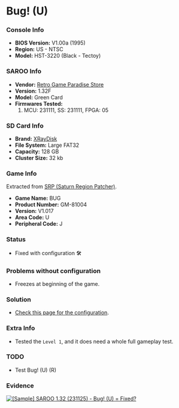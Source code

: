 # Bug! (U)

### Console Info

- <b>BIOS Version:</b> V1.00a (1995)
- <b>Region:</b> US - NTSC
- <b>Model:</b> HST-3220 (Black - Tectoy)

### SAROO Info

- <b>Vendor:</b> [Retro Game Paradise Store](https://s.click.aliexpress.com/e/_DlCqvfB)
- <b>Version:</b> 1.32F
- <b>Model:</b> Green Card
- <b>Firmwares Tested:</b>
  1. MCU: 231111, SS: 231111, FPGA: 05

### SD Card Info

- <b>Brand:</b> [XRayDisk](https://s.click.aliexpress.com/e/_DFQnFSH)
- <b>File System:</b> Large FAT32
- <b>Capacity:</b> 128 GB
- <b>Cluster Size:</b> 32 kb

### Game Info

Extracted from [SRP (Saturn Region Patcher)](https://segaxtreme.net/resources/saturn-region-patcher.81/download).

- <b>Game Name:</b> BUG
- <b>Product Number:</b> GM-81004
- <b>Version:</b> V1.017
- <b>Area Code:</b> U
- <b>Peripheral Code:</b> J

### Status

- Fixed with configuration :hammer_and_wrench:

### Problems without configuration

- Freezes at beginning of the game.

### Solution

- [Check this page for the configuration](https://github.com/williamdsw/saroo-configuration-list/blob/master/U/GM-81004/README.md).

### Extra Info

- Tested the `Level 1`, and it does need a whole full gameplay test.

### TODO

- Test Bug! (U) (R)

### Evidence

[![[Sample] SAROO 1.32 (231125) - Bug! (U) = Fixed?](https://img.youtube.com/vi/P4SlEjedq0Q/0.jpg)](https://www.youtube.com/watch?v=P4SlEjedq0Q)
